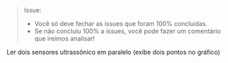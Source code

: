 > Issue:
>
> - Você só deve fechar as issues que foram 100% concluidas.
> - Se não concluiu 100% a issues, você pode fazer um comentário que ireimos analisar!

Ler dois sensores ultrassônico em paralelo (exibe dois pontos no gráfico)
